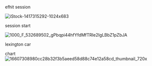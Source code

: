 efhit session

![iStock-1417315292-1024x683](https://github.com/user-attachments/assets/12b0d965-cef9-4545-95b7-2c662a2c2202)

session start

![1000_F_532689502_gPbqpi44hfYfdMfTRIe2IgLBbZ1pZbJA](https://github.com/user-attachments/assets/45faa746-8875-45ee-b8b9-745ad2ec21bb)

lexington car

chart
![16607308980cc28b32f3b5aeed58d88c74e12a58cd_thumbnail_720x](https://github.com/user-attachments/assets/f71be7b6-0b74-40bd-bf44-0788becbae44)
